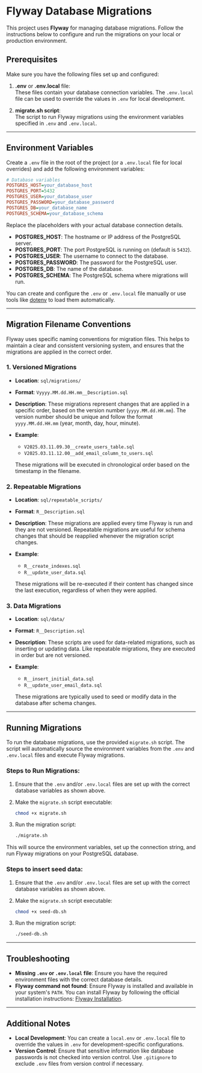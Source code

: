 # Flyway Database Migrations

This project uses **Flyway** for managing database migrations. Follow the instructions below to configure and run the migrations on your local or production environment.

## Prerequisites

Make sure you have the following files set up and configured:

1. **.env** or **.env.local** file:  
   These files contain your database connection variables. The `.env.local` file can be used to override the values in `.env` for local development.

2. **migrate.sh script**:  
   The script to run Flyway migrations using the environment variables specified in `.env` and `.env.local`.

---

## Environment Variables

Create a `.env` file in the root of the project (or a `.env.local` file for local overrides) and add the following environment variables:

```ini
# Database variables
POSTGRES_HOST=your_database_host
POSTGRES_PORT=5432
POSTGRES_USER=your_database_user
POSTGRES_PASSWORD=your_database_password
POSTGRES_DB=your_database_name
POSTGRES_SCHEMA=your_database_schema
```

Replace the placeholders with your actual database connection details.

- **POSTGRES_HOST**: The hostname or IP address of the PostgreSQL server.
- **POSTGRES_PORT**: The port PostgreSQL is running on (default is `5432`).
- **POSTGRES_USER**: The username to connect to the database.
- **POSTGRES_PASSWORD**: The password for the PostgreSQL user.
- **POSTGRES_DB**: The name of the database.
- **POSTGRES_SCHEMA**: The PostgreSQL schema where migrations will run.

You can create and configure the `.env` or `.env.local` file manually or use tools like [dotenv](https://www.npmjs.com/package/dotenv) to load them automatically.

---

## Migration Filename Conventions

Flyway uses specific naming conventions for migration files. This helps to maintain a clear and consistent versioning system, and ensures that the migrations are applied in the correct order.

### **1. Versioned Migrations**

- **Location**: `sql/migrations/`
- **Format**: `Vyyyy.MM.dd.HH.mm__Description.sql`
- **Description**: These migrations represent changes that are applied in a specific order, based on the version number (`yyyy.MM.dd.HH.mm`). The version number should be unique and follow the format `yyyy.MM.dd.HH.mm` (year, month, day, hour, minute).
- **Example**: 
  - `V2025.03.11.09.30__create_users_table.sql`
  - `V2025.03.11.12.00__add_email_column_to_users.sql`
  
  These migrations will be executed in chronological order based on the timestamp in the filename.

### **2. Repeatable Migrations**

- **Location**: `sql/repeatable_scripts/`
- **Format**: `R__Description.sql`
- **Description**: These migrations are applied every time Flyway is run and they are not versioned. Repeatable migrations are useful for schema changes that should be reapplied whenever the migration script changes.
- **Example**: 
  - `R__create_indexes.sql`
  - `R__update_user_data.sql`

  These migrations will be re-executed if their content has changed since the last execution, regardless of when they were applied.

### **3. Data Migrations**

- **Location**: `sql/data/`
- **Format**: `R__Description.sql`
- **Description**: These scripts are used for data-related migrations, such as inserting or updating data. Like repeatable migrations, they are executed in order but are not versioned.
- **Example**:
  - `R__insert_initial_data.sql`
  - `R__update_user_email_data.sql`

  These migrations are typically used to seed or modify data in the database after schema changes.

---

## Running Migrations

To run the database migrations, use the provided `migrate.sh` script. The script will automatically source the environment variables from the `.env` and `.env.local` files and execute Flyway migrations.

### **Steps to Run Migrations:**

1. Ensure that the `.env` and/or `.env.local` files are set up with the correct database variables as shown above.

2. Make the `migrate.sh` script executable:

   ```bash
   chmod +x migrate.sh
   ```

3. Run the migration script:

   ```bash
   ./migrate.sh
   ```

This will source the environment variables, set up the connection string, and run Flyway migrations on your PostgreSQL database.

### **Steps to insert seed data:**

1. Ensure that the `.env` and/or `.env.local` files are set up with the correct database variables as shown above.

2. Make the `migrate.sh` script executable:

   ```bash
   chmod +x seed-db.sh
   ```

3. Run the migration script:

   ```bash
   ./seed-db.sh
   ```

---

## Troubleshooting

- **Missing `.env` or `.env.local` file**: Ensure you have the required environment files with the correct database details.
- **Flyway command not found**: Ensure Flyway is installed and available in your system's `PATH`. You can install Flyway by following the official installation instructions: [Flyway Installation](https://flywaydb.org/documentation/getstarted/).

---

## Additional Notes

- **Local Development**: You can create a `local.env` or `.env.local` file to override the values in `.env` for development-specific configurations.
- **Version Control**: Ensure that sensitive information like database passwords is not checked into version control. Use `.gitignore` to exclude `.env` files from version control if necessary.
